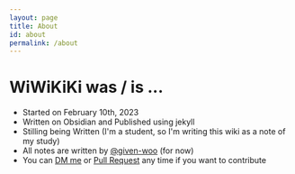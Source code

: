 ```yaml
---
layout: page
title: About
id: about
permalink: /about
---
```


# WiWiKiKi was / is ...
- Started on February 10th, 2023
- Written on Obsidian and Published using jekyll
- Stilling being Written (I'm a student, so I'm writing this wiki as a note of my study)
- All notes are written by [@given-woo](https://github.com/given-woo) (for now)
- You can [DM me](https://www.instagram.com/recived.woo/) or [Pull Request](https://github.com/given-woo/wiki) any time if you want to contribute
